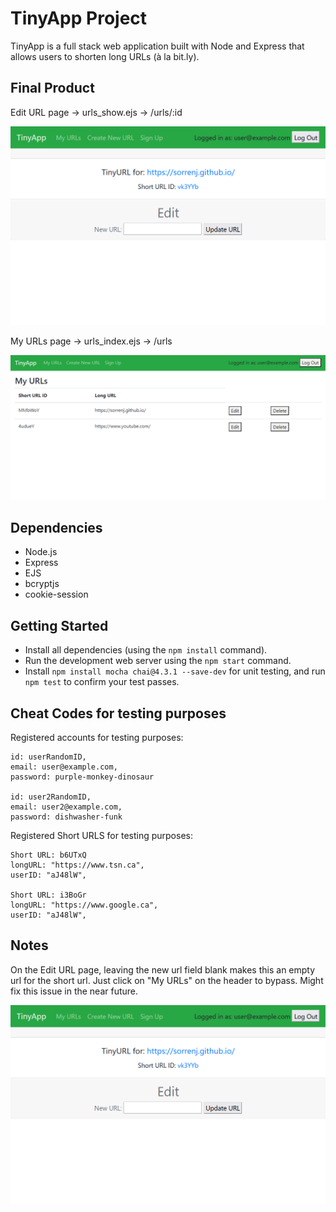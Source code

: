 # TinyApp Project

TinyApp is a full stack web application built with Node and Express that allows users to shorten long URLs (à la bit.ly).

## Final Product
Edit URL page -> urls_show.ejs -> /urls/:id

!["Screenshot of Edit URL page"](https://github.com/SorrenJ/tinyapp/blob/main/doc/edit-url-page.png?raw=true)

My URLs page -> urls_index.ejs -> /urls

!["Screenshot of URLs page"](https://github.com/SorrenJ/tinyapp/blob/main/doc/url-page.png?raw=true)

## Dependencies

- Node.js
- Express
- EJS
- bcryptjs
- cookie-session

## Getting Started

- Install all dependencies (using the `npm install` command).
- Run the development web server using the `npm start` command.
- Install `npm install mocha chai@4.3.1 --save-dev` for unit testing, and run `npm test` to confirm your test passes. 

## Cheat Codes for testing purposes

Registered accounts for testing purposes:

    id: userRandomID,
    email: user@example.com,
    password: purple-monkey-dinosaur

    id: user2RandomID,
    email: user2@example.com,
    password: dishwasher-funk

Registered Short URLS for testing purposes:

    Short URL: b6UTxQ
    longURL: "https://www.tsn.ca",
    userID: "aJ48lW",

    Short URL: i3BoGr
    longURL: "https://www.google.ca",
    userID: "aJ48lW",


## Notes

On the Edit URL page, leaving the new url field blank makes this an empty url for the short url. Just click on "My URLs" on the header to bypass. Might fix this issue in the near future.

!["Screenshot of Edit URL page"](https://github.com/SorrenJ/tinyapp/blob/main/doc/edit-url-page.png?raw=true)